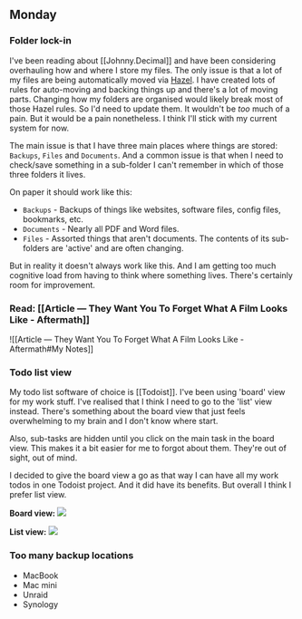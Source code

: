 ## Monday

### Folder lock-in

I've been reading about [[Johnny.Decimal]] and have been considering overhauling how and where I store my files. The only issue is that a lot of my files are being automatically moved via [Hazel](https://www.noodlesoft.com/). I have created lots of rules for auto-moving and backing things up and there's a lot of moving parts. Changing how my folders are organised would likely break most of those Hazel rules. So I'd need to update them. It wouldn't be *too* much of a pain. But it would be a pain nonetheless. I think I'll stick with my current system for now.

The main issue is that I have three main places where things are stored: `Backups`, `Files` and `Documents`. And a common issue is that when I need to check/save something in a sub-folder I can't remember in which of those three folders it lives.

On paper it should work like this:
- `Backups` - Backups of things like websites, software files, config files, bookmarks, etc.
- `Documents` - Nearly all PDF and Word files.
- `Files` - Assorted things that aren't documents. The contents of its sub-folders are 'active' and are often changing.

But in reality it doesn't always work like this. And I am getting too much cognitive load from having to think where something lives. There's certainly room for improvement.

### Read: [[Article — They Want You To Forget What A Film Looks Like - Aftermath]]

![[Article — They Want You To Forget What A Film Looks Like - Aftermath#My Notes]]

### Todo list view

My todo list software of choice is [[Todoist]]. I've been using 'board' view for my work stuff. I've realised that I think I need to go to the 'list' view instead. There's something about the board view that just feels overwhelming to my brain and I don't know where start.

Also, sub-tasks are hidden until you click on the main task in the board view. This makes it a bit easier for me to forgot about them. They're out of sight, out of mind.

I decided to give the board view a go as that way I can have all my work todos in one Todoist project. And it did have its benefits. But overall I think I prefer list view.

**Board view:**
![](https://res.cloudinary.com/imagist/image/fetch/q_auto/f_auto/c_scale,w_2624/https%3A%2F%2Ftdinspiration.wpengine.com%2Fwp-content%2Fuploads%2F2020%2F10%2Ftodoist-board-todays-work-1.png)

**List view:**
![](https://res.cloudinary.com/imagist/image/fetch/q_auto/f_auto/c_scale,w_2624/https%3A%2F%2Ftdinspiration.wpengine.com%2Fwp-content%2Fuploads%2F2021%2F05%2F5_block-wide.png)

### Too many backup locations

- MacBook
- Mac mini
- Unraid
- Synology